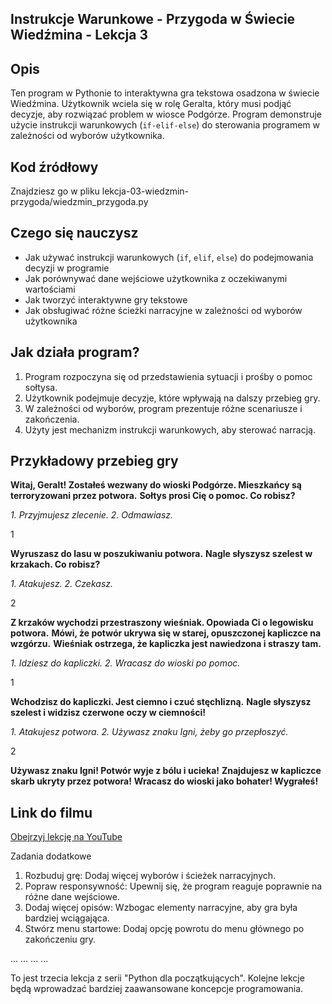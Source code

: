 ## Instrukcje Warunkowe - Przygoda w Świecie Wiedźmina - Lekcja 3

## Opis
Ten program w Pythonie to interaktywna gra tekstowa osadzona w świecie Wiedźmina. Użytkownik wciela się w rolę Geralta, który musi podjąć decyzje, aby rozwiązać problem w wiosce Podgórze. Program demonstruje użycie instrukcji warunkowych (`if-elif-else`) do sterowania programem w zależności od wyborów użytkownika.

## Kod źródłowy
Znajdziesz go w pliku lekcja-03-wiedzmin-przygoda/wiedzmin_przygoda.py

## Czego się nauczysz
- Jak używać instrukcji warunkowych (`if`, `elif`, `else`) do podejmowania decyzji w programie
- Jak porównywać dane wejściowe użytkownika z oczekiwanymi wartościami
- Jak tworzyć interaktywne gry tekstowe
- Jak obsługiwać różne ścieżki narracyjne w zależności od wyborów użytkownika

## Jak działa program?

1. Program rozpoczyna się od przedstawienia sytuacji i prośby o pomoc sołtysa.
2. Użytkownik podejmuje decyzje, które wpływają na dalszy przebieg gry.
3. W zależności od wyborów, program prezentuje różne scenariusze i zakończenia.
4. Użyty jest mechanizm instrukcji warunkowych, aby sterować narracją.

## Przykładowy przebieg gry

**Witaj, Geralt! Zostałeś wezwany do wioski Podgórze. Mieszkańcy są terroryzowani przez potwora.**
**Sołtys prosi Cię o pomoc. Co robisz?**

*1. Przyjmujesz zlecenie. 2. Odmawiasz.*

1

**Wyruszasz do lasu w poszukiwaniu potwora.**
**Nagle słyszysz szelest w krzakach. Co robisz?**

*1. Atakujesz. 2. Czekasz.*

2

**Z krzaków wychodzi przestraszony wieśniak. Opowiada Ci o legowisku potwora.**
**Mówi, że potwór ukrywa się w starej, opuszczonej kapliczce na wzgórzu.**
**Wieśniak ostrzega, że kapliczka jest nawiedzona i straszy tam.**

*1. Idziesz do kapliczki. 2. Wracasz do wioski po pomoc.*

1

**Wchodzisz do kapliczki. Jest ciemno i czuć stęchlizną.**
**Nagle słyszysz szelest i widzisz czerwone oczy w ciemności!**

*1. Atakujesz potwora. 2. Używasz znaku Igni, żeby go przepłoszyć.*

2

**Używasz znaku Igni! Potwór wyje z bólu i ucieka!**
**Znajdujesz w kapliczce skarb ukryty przez potwora!**
**Wracasz do wioski jako bohater! Wygrałeś!**

## Link do filmu

[Obejrzyj lekcję na YouTube](https://youtu.be/q-wZjqEKtI4)

Zadania dodatkowe

1. Rozbuduj grę: Dodaj więcej wyborów i ścieżek narracyjnych.
2. Popraw responsywność: Upewnij się, że program reaguje poprawnie na różne dane wejściowe.
3. Dodaj więcej opisów: Wzbogac elementy narracyjne, aby gra była bardziej wciągająca.
4. Stwórz menu startowe: Dodaj opcję powrotu do menu głównego po zakończeniu gry.

... ... ... ...

To jest trzecia lekcja z serii "Python dla początkujących". Kolejne lekcje będą wprowadzać bardziej zaawansowane koncepcje programowania.

